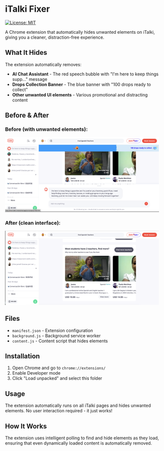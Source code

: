 # iTalki Fixer

[![License: MIT](https://img.shields.io/badge/License-MIT-yellow.svg)](https://opensource.org/licenses/MIT)

A Chrome extension that automatically hides unwanted elements on iTalki, giving you a cleaner, distraction-free experience.

## What It Hides

The extension automatically removes:

- **AI Chat Assistant** - The red speech bubble with "I'm here to keep things supp..." message
- **Drops Collection Banner** - The blue banner with "100 drops ready to collect"
- **Other unwanted UI elements** - Various promotional and distracting content

## Before & After

### Before (with unwanted elements):

![Before - iTalki with unwanted elements](resources/before.png)

### After (clean interface):

![After - iTalki with clean interface](resources/after.png)

## Files

- `manifest.json` - Extension configuration
- `background.js` - Background service worker
- `content.js` - Content script that hides elements

## Installation

1. Open Chrome and go to `chrome://extensions/`
2. Enable Developer mode
3. Click "Load unpacked" and select this folder

## Usage

The extension automatically runs on all iTalki pages and hides unwanted elements. No user interaction required - it just works!

## How It Works

The extension uses intelligent polling to find and hide elements as they load, ensuring that even dynamically loaded content is automatically removed.

